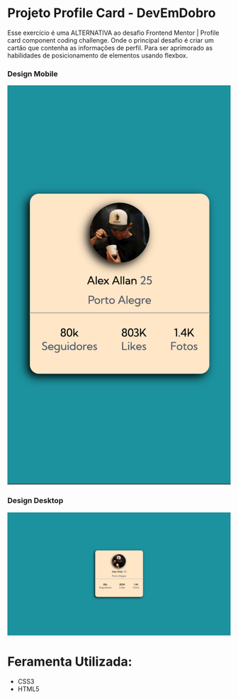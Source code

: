 # Projeto Profile Card - DevEmDobro 

Esse exercício é uma ALTERNATIVA ao desafio  Frontend Mentor | Profile card component coding challenge. Onde o principal desafio é criar um cartão que contenha as informações de perfil. Para ser aprimorado as habilidades de posicionamento de elementos usando flexbox. 
 
### Design Mobile
<img src= "./Design/Design-mobile.png">

### Design Desktop 
<img src="./Design/Design-desktop.png">

# Feramenta Utilizada: 
- CSS3
- HTML5
